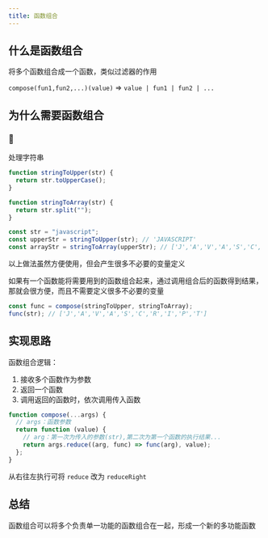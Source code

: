```yaml
---
title: 函数组合
---
```


## 什么是函数组合

将多个函数组合成一个函数，类似过滤器的作用

`compose(fun1,fun2,...)(value)` => `value | fun1 | fun2 | ...`

## 为什么需要函数组合

### 🌰

处理字符串

```js
function stringToUpper(str) {
  return str.toUpperCase();
}

function stringToArray(str) {
  return str.split("");
}

const str = "javascript";
const upperStr = stringToUpper(str); // 'JAVASCRIPT'
const arrayStr = stringToArray(upperStr); // ['J','A','V','A','S','C','R','I','P','T']
```

以上做法虽然方便使用，但会产生很多不必要的变量定义

如果有一个函数能将需要用到的函数组合起来，通过调用组合后的函数得到结果，那就会很方便，而且不需要定义很多不必要的变量

```js
const func = compose(stringToUpper, stringToArray);
func(str); // ['J','A','V','A','S','C','R','I','P','T']
```

## 实现思路

函数组合逻辑：

1. 接收多个函数作为参数
2. 返回一个函数
3. 调用返回的函数时，依次调用传入函数

```js
function compose(...args) {
  // args：函数参数
  return function (value) {
    // arg：第一次为传入的参数(str),第二次为第一个函数的执行结果...
    return args.reduce((arg, func) => func(arg), value);
  };
}
```

从右往左执行可将 `reduce` 改为 `reduceRight`

## 总结

函数组合可以将多个负责单一功能的函数组合在一起，形成一个新的多功能函数
